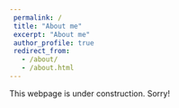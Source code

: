 ```yaml
---
 permalink: /
 title: "About me"
 excerpt: "About me"
 author_profile: true
 redirect_from: 
   - /about/
   - /about.html
---
```



This webpage is under construction. Sorry!

